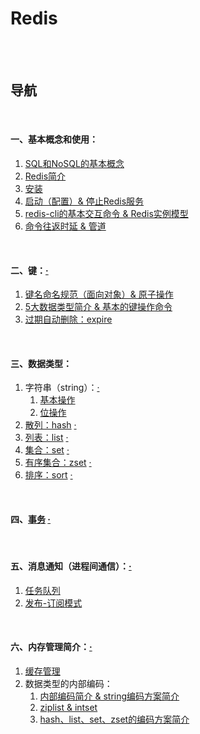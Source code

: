 # Redis

<br><br>

## 导航

<br>

#### 一、基本概念和使用：

1. [SQL和NoSQL的基本概念](基本概念和使用/SQL和NoSQL的基本概念.md#sql和nosql的基本概念)
2. [Redis简介](基本概念和使用/Redis简介.md#redis简介)
3. [安装](基本概念和使用/安装.md#安装)
4. [启动（配置）& 停止Redis服务](基本概念和使用/启动（配置）%26%20停止Redis服务.md#启动配置-停止redis服务)
5. [redis-cli的基本交互命令 & Redis实例模型](基本概念和使用/redis-cli的基本交互命令%20%26%20Redis实例模型.md#redis-cli的基本交互命令--redis实例模型)
6. [命令往返时延 & 管道](基本概念和使用/命令往返时延%20%26%20管道.md#命令往返时延--管道)

<br>

#### 二、键：[·](键/index/key.sh#L1)

1. [键名命名规范（面向对象）& 原子操作](键/键名命名规范（面向对象）%26%20原子操作.md#键名命名规范面向对象-原子操作)
2. [5大数据类型简介 & 基本的键操作命令](键/5大数据类型简介%20%26%20基本的键操作命令.md#5大数据类型简介--基本的键操作命令)
3. [过期自动删除：expire](键/过期自动删除：expire.md#过期自动删除expire)

<br>

#### 三、数据类型：

1. 字符串（string）：[·](数据类型/index/string.sh#L1)
   1. [基本操作](数据类型/字符串/基本操作.md#基本操作)
   2. [位操作](数据类型/字符串/位操作.md#位操作)
2. [散列：hash](数据类型/散列：hash.md#散列hash)  [·](数据类型/index/hash.sh#L1)
3. [列表：list](数据类型/列表：list.md#列表list)  [·](数据类型/index/list.sh#L1)
4. [集合：set](数据类型/集合：set.md#集合set)  [·](数据类型/index/set.sh#L1)
5. [有序集合：zset](数据类型/有序集合：zset.md#有序集合zset)  [·](数据类型/index/zset.sh#L1)
6. [排序：sort](数据类型/排序：sort.md#排序sort)  [·](数据类型/index/sort.sh#L1)

<br>

#### 四、[事务](事务.md#事务)  [·](index/transaction.py#L1)

<br>

#### 五、消息通知（进程间通信）：[·](消息通知（进程间通信）/index/pro-con.sh#L1)

1. [任务队列](消息通知（进程间通信）/任务队列.md#任务队列)
2. [发布-订阅模式](消息通知（进程间通信）/发布-订阅模式.md#发布-订阅模式)

<br>

#### 六、内存管理简介：[·](内存管理简介/index.sh#L1)

1. [缓存管理](内存管理简介/缓存管理.md#缓存管理)
2. 数据类型的内部编码：
   1. [内部编码简介 & string编码方案简介](内存管理简介/数据类型的内部编码/内部编码简介%20%26%20string编码方案简介.md#内部编码简介--string编码方案简介)
   2. [ziplist & intset](内存管理简介/数据类型的内部编码/ziplist%20%26%20intest.md#ziplist--intset)
   3. [hash、list、set、zset的编码方案简介](内存管理简介/数据类型的内部编码/hash、list、set、zset的编码方案简介.md#hashlistsetzset的编码方案简介)
